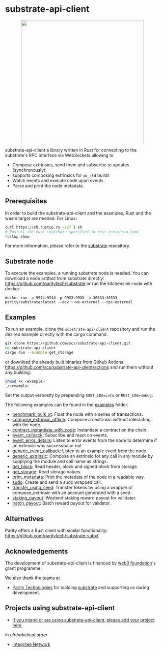 # substrate-api-client

<p align="center">
<img src=./web3_foundation_grants_badge_black.svg width = 400>
</p>

substrate-api-client a library written in Rust for connecting to the substrate's RPC interface via WebSockets allowing to

* Compose extrinsics, send them and subscribe to updates (synchronously).
* supports composing extrinsics for `no_std` builds
* Watch events and execute code upon events.
* Parse and print the node metadata.

## Prerequisites

In order to build the substrate-api-client and the examples, Rust and the wasm target are needed. For Linux:
```bash
curl https://sh.rustup.rs -sSf | sh
# Install the rust toolchain specified in rust-toolchain.toml
rustup show
```
For more information, please refer to the [substrate](https://github.com/paritytech/substrate) repository.

## Substrate node

To execute the examples, a running substrate node is needed. You can download a node artifact from substrate directly: https://github.com/paritytech/substrate
or run the kitchensink-node with docker:

```
docker run -p 9944:9944 -p 9933:9933 -p 30333:30333 parity/substrate:latest --dev --ws-external --rpc-external
```

## Examples

To run an example, clone the `substrate-api-client` repository and run the desired example directly with the cargo command:

```bash
git clone https://github.com/scs/substrate-api-client.git
cd substrate-api-client
cargo run --example get_storage
```
or download the already built binaries from Github Actions: https://github.com/scs/substrate-api-client/actions and run them without any building:

```bash
chmod +x <example>
./<example>
```


Set the output verbosity by prepending `RUST_LOG=info` or `RUST_LOG=debug`.

The following examples can be found in the [examples](/examples) folder:

* [benchmark_bulk_xt](/examples/benchmark_bulk_xt.rs): Float the node with a series of transactions.
* [compose_extrinsic_offline](/examples/compose_extrinsic_offline.rs): Compose an extrinsic without interacting with the node.
* [contract_instantiate_with_code](/examples/contract_instantiate_with_code.rs): Instantiate a contract on the chain.
* [event_callback](/examples/event_callback.rs): Subscribe and react on events.
* [event_error_details](/examples/event_error_details.rs): Listen to error events from the node to determine if an extrinsic was successful or not.
* [generic_event_callback](/examples/generic_event_callback.rs): Listen to an example event from the node.
* [generic_extrinsic](/examples/generic_extrinsic.rs): Compose an extrinsic for any call in any module by supplying the module and call name as strings.
* [get_block](/examples/get_block.rs): Read header, block and signed block from storage.
* [get_storage](/examples/get_storage.rs): Read storage values.
* [print_metadata](/examples/print_metadata.rs): Print the metadata of the node in a readable way.
* [sudo](/examples/sudo.rs): Create and send a sudo wrapped call.
* [transfer_using_seed](/examples/transfer_using_seed.rs): Transfer tokens by using a wrapper of compose_extrinsic with an account generated with a seed.
* [staking_payout](/src/examples/staking_payout.rs): Westend staking reward payout for validator.
* [batch_payout](/src/examples/staking_payout.rs): Batch reward payout for validator.

## Alternatives

Parity offers a Rust client with similar functionality: https://github.com/paritytech/substrate-subxt

## Acknowledgements

The development of substrate-api-client is financed by [web3 foundation](https://web3.foundation/)'s grant programme.

We also thank the teams at

* [Parity Technologies](https://www.parity.io/) for building [substrate](https://github.com/paritytech/substrate) and supporting us during development.

## Projects using substrate-api-client
- [If you intend or are using substrate-api-client, please add your project here](https://github.com/scs/substrate-api-client/edit/master/README.md)

_In alphabetical order_

- [Integritee Network](https://github.com/integritee-network)
